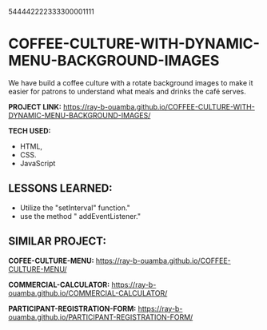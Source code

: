 544442222333300001111

# COFFEE-CULTURE-WITH-DYNAMIC-MENU-BACKGROUND-IMAGES

We have build a coffee culture with a rotate background images to make it easier for patrons to understand what meals and drinks the café serves.

**PROJECT LINK:** https://ray-b-ouamba.github.io/COFFEE-CULTURE-WITH-DYNAMIC-MENU-BACKGROUND-IMAGES/

**TECH USED:** 
* HTML,
* CSS.
* JavaScript

## LESSONS LEARNED:
* Utilize the "setInterval" function."
* use the method " addEventListener."

## SIMILAR PROJECT:

**COFEE-CULTURE-MENU:** https://ray-b-ouamba.github.io/COFFEE-CULTURE-MENU/

**COMMERCIAL-CALCULATOR:** https://ray-b-ouamba.github.io/COMMERCIAL-CALCULATOR/

**PARTICIPANT-REGISTRATION-FORM:** https://ray-b-ouamba.github.io/PARTICIPANT-REGISTRATION-FORM/




